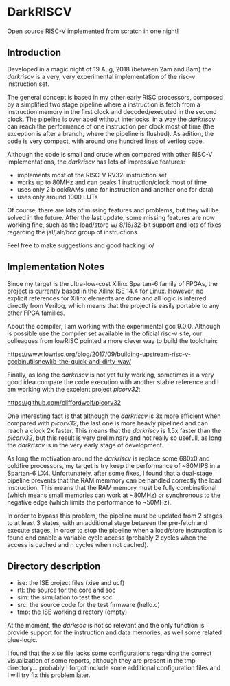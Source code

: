 # DarkRISCV
Open source RISC-V implemented from scratch in one night!

## Introduction

Developed in a magic night of 19 Aug, 2018 (between 2am and 8am) the *darkriscv* 
is a very, very experimental implementation of the risc-v instruction set. 

The general concept is based in my other early RISC processors, composed by a 
simplified two stage pipeline where a instruction is fetch from a instruction memory
in the first clock and decoded/executed in the second clock. The pipeline is
overlaped without interlocks, in a way the *darkriscv* can reach the performance of one 
instruction per clock most of time (the exception is after a branch, where
the pipeline is flushed). As adition, the code is very compact, with around one 
hundred lines of verilog code.

Although the code is small and crude when compared with other RISC-V implementations, 
the *darkriscv* has lots of impressive features:

- implements most of the RISC-V RV32I instruction set
- works up to 80MHz and can peaks 1 instruction/clock most of time
- uses only 2 blockRAMs (one for instruction and another one for data)
- uses only around 1000 LUTs

Of course, there are lots of missing features and problems, but they will be 
solved in the future. After the last update, some missing features are now
working fine, such as the load/store w/ 8/16/32-bit support and lots of
fixes regarding the jal/jalr/bcc group of instructions.

Feel free to make suggestions and good hacking! o/

## Implementation Notes

Since my target is the ultra-low-cost Xilinx Spartan-6 family of FPGAs, the project 
is currently based in the Xilinx ISE 14.4 for Linux. However, no explicit references for 
Xilinx elements are done and all logic is inferred directly from Verilog, which means
that the project is easily portable to any other FPGA families.

About the compiler, I am working with the experimental gcc 9.0.0. Although
is possible use the compiler set available in the oficial risc-v site, our
colleagues from lowRISC pointed a more clever way to build the toolchain:

https://www.lowrisc.org/blog/2017/09/building-upstream-risc-v-gccbinutilsnewlib-the-quick-and-dirty-way/

Finally, as long the *darkriscv* is not yet fully working, sometimes is a
very good idea compare the code execution with another stable reference and
I am working with the excelent project *picorv32*:

https://github.com/cliffordwolf/picorv32

One interesting fact is that although the *darkriscv* is 3x more efficient when compared
with *picorv32*, the last one is more heavly pipelined and can reach a clock
2x faster. This means that the *darkriscv* is 1.5x faster than the
*picorv32*, but this result is very preliminary and not really so usefull, as long the 
*darkriscv* is in the very early stage of development. 

As long the motivation around the *darkriscv* is replace some 680x0 and coldfire 
processors, my target is try keep the performance of ~80MIPS in a Spartan-6 LX4.
Unfortunately, after some fixes, I found that a dual-stage pipeline prevents
that the RAM memmory can be handled correctly the load instruction. This
means that the RAM memory must be fully combinational (which means small
memories can work at ~80MHz) or synchronous to the negative edge (which
limits the performance to ~50MHz).

In order to bypass this problem, the pipeline must be updated from 2 stages
to at least 3 states, with an additional stage between the pre-fetch and
execute stages, in order to stop the pipeline when a load/store instruction
is found end enable a variable cycle access (probably 2 cycles when the
access is cached and n cycles when not cached).

## Directory description

- ise: the ISE project files (xise and ucf)
- rtl: the source for the core and soc
- sim: the simulation to test the soc
- src: the source code for the test firmware (hello.c)
- tmp: the ISE working directory (empty)

At the moment, the *darksoc* is not so relevant and the only function is
provide support for the instruction and data memories, as well some related
glue-logic.

I found that the xise file lacks some configurations regarding the correct 
visualization of some reports, although they are present in the tmp directory... 
probably I forgot include some additional configuration files and I will try fix 
this problem later.
